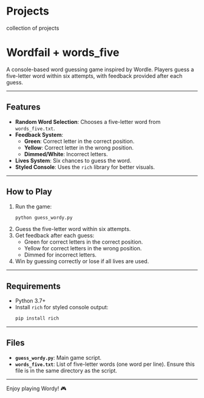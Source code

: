 # Projects
collection of projects

# Wordfail + words_five

A console-based word guessing game inspired by Wordle. Players guess a five-letter word within six attempts, with feedback provided after each guess.

---

## Features
- **Random Word Selection**: Chooses a five-letter word from `words_five.txt`.
- **Feedback System**:
  - **Green**: Correct letter in the correct position.
  - **Yellow**: Correct letter in the wrong position.
  - **Dimmed/White**: Incorrect letters.
- **Lives System**: Six chances to guess the word.
- **Styled Console**: Uses the `rich` library for better visuals.

---

## How to Play
1. Run the game:
   ```bash
   python guess_wordy.py
   ```
2. Guess the five-letter word within six attempts.
3. Get feedback after each guess:
   - Green for correct letters in the correct position.
   - Yellow for correct letters in the wrong position.
   - Dimmed for incorrect letters.
4. Win by guessing correctly or lose if all lives are used.

---

## Requirements
- Python 3.7+
- Install `rich` for styled console output:
  ```bash
  pip install rich
  ```

---

## Files
- **`guess_wordy.py`**: Main game script.
- **`words_five.txt`**: List of five-letter words (one word per line). Ensure this file is in the same directory as the script.

---

Enjoy playing Wordy! 🎮
